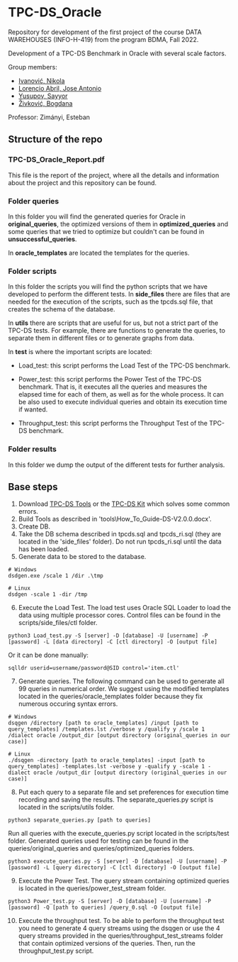 # TPC-DS_Oracle
Repository for development of the first project of the course DATA WAREHOUSES (INFO-H-419) from the program BDMA, Fall 2022.

Development of a TPC-DS Benchmark in Oracle with several scale factors.

Group members:
- [Ivanović, Nikola](https://github.com/ivanovicnikola)
- [Lorencio Abril, Jose Antonio](https://github.com/Lorenc1o)
- [Yusupov, Sayyor](https://github.com/SYusupov)
- [Živković, Bogdana](https://github.com/zivkovicbogdana)

Professor: Zimányi, Esteban

## Structure of the repo

### TPC-DS_Oracle_Report.pdf
This file is the report of the project, where all the details and information about the project and this repository can be found.

### Folder queries
In this folder you will find the generated queries for Oracle in **original_queries**, the optimized versions of them in **optimized_queries** and some queries that we tried to optimize but couldn't can be found in **unsuccessful_queries**.

In **oracle_templates** are located the templates for the queries.

### Folder scripts
In this folder the scripts you will find the python scripts that we have developed to perform the different tests. In **side_files** there are files that are needed for the execution of the scripts, such as the tpcds.sql file, that creates the schema of the database.

In **utils** there are scripts that are useful for us, but not a strict part of the TPC-DS tests. For example, there are functions to generate the queries, to separate them in different files or to generate graphs from data.

In **test** is where the important scripts are located:

- Load_test: this script performs the Load Test of the TPC-DS benchmark.

- Power_test: this script performs the Power Test of the TPC-DS benchmark. That is, it executes all the queries and measures the elapsed time for each of them, as well as for the whole process. It can be also used to execute individual queries and obtain its execution time if wanted.

- Throughput_test: this script performs the Throughput Test of the TPC-DS benchmark. 

### Folder results
In this folder we dump the output of the different tests for further analysis.

## Base steps
  1. Download [TPC-DS Tools](https://www.tpc.org/tpc_documents_current_versions/current_specifications5.asp) or the [TPC-DS Kit](https://github.com/gregrahn/tpcds-kit) which solves some common errors.
  2. Build Tools as described in 'tools\How_To_Guide-DS-V2.0.0.docx'.
  3. Create DB.
  4. Take the DB schema described in tpcds.sql and tpcds_ri.sql (they are located in the 'side_files' folder). Do not run tpcds_ri.sql until the data has been loaded.
  5. Generate data to be stored to the database.
  
    # Windows
    dsdgen.exe /scale 1 /dir .\tmp
    
    # Linux
    dsdgen -scale 1 -dir /tmp
    
  6. Execute the Load Test. The load test uses Oracle SQL Loader to load the data using multiple processor cores. Control files can be found in the scripts/side_files/ctl folder.
  
    python3 Load_test.py -S [server] -D [database] -U [username] -P [password] -L [data directory] -C [ctl directory] -O [output file]

Or it can be done manually:

    sqlldr userid=username/password@SID control='item.ctl'
    
  7. Generate queries. The following command can be used to generate all 99 queries in numerical order. We suggest using the modified templates located in the queries/oracle_templates folder because they fix numerous occuring syntax errors.
  
    # Windows
    dsqgen /directory [path to oracle_templates] /input [path to query_templates] /templates.lst /verbose y /qualify y /scale 1 /dialect oracle /output_dir [output directory (original_queries in our case)]
    
    # Linux
    ./dsqgen -directory [path to oracle_templates] -input [path to query_templates] -templates.lst -verbose y -qualify y -scale 1 -dialect oracle /output_dir [output directory (original_queries in our case)]
    
  8. Put each query to a separate file and set preferences for execution time recording and saving the results. The separate_queries.py script is located in the scripts/utils folder.
  
    python3 separate_queries.py [path to queries]
    
Run all queries with the execute_queries.py script located in the scripts/test folder. Generated queries used for testing can be found in the queries/original_queries and queries/optimized_queries folders.

    python3 execute_queries.py -S [server] -D [database] -U [username] -P [password] -L [query directory] -C [ctl directory] -O [output file]
    
  9. Execute the Power Test. The query stream containing optimized queries is located in the queries/power_test_stream folder.
  
    python3 Power_test.py -S [server] -D [database] -U [username] -P [password] -Q [path to queries] /query_0.sql -O [output file]
  
  10. Execute the throughput test. To be able to perform the throughput test you need to generate 4 query streams using the dsqgen or use the 4 query streams provided in the queries/throughput_test_streams folder that contain optimized versions of the queries. Then, run the throughput_test.py script.

